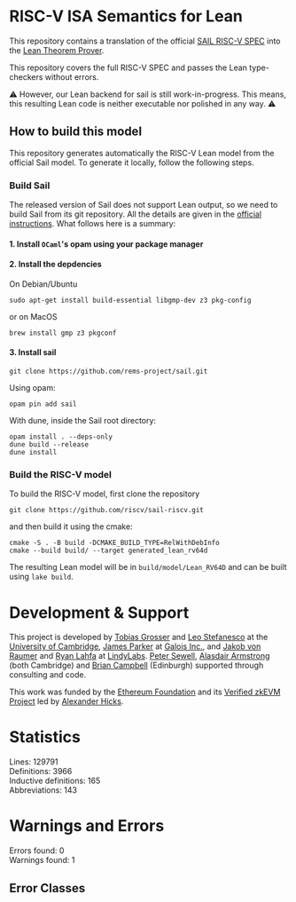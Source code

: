 # RISC-V ISA Semantics for Lean

This repository contains a translation of the official [SAIL RISC-V
SPEC](https://github.com/riscv/sail-riscv/) into the [Lean Theorem Prover](https://lean-lang.org).


This repository covers the full RISC-V SPEC and passes the Lean type-checkers
without errors.

⚠️ However, our Lean backend for sail is still work-in-progress.  This means,
this resulting Lean code is neither executable nor polished in any way. ⚠️

## How to build this model

This repository generates automatically the RISC-V Lean model from the official Sail model. To generate it locally, follow the following steps.

### Build Sail

The released version of Sail does not support Lean output, so we need to build
Sail from its git repository. All the details are given in the [official
instructions](https://github.com/rems-project/sail/blob/sail2/INSTALL.md#installing-development-versions-of-sail).
What follows here is a summary:

#### 1. Install `OCaml`'s opam using your package manager
#### 2. Install the depdencies

On Debian/Ubuntu
```
sudo apt-get install build-essential libgmp-dev z3 pkg-config
```
or on MacOS
```
brew install gmp z3 pkgconf
```

#### 3. Install sail
```
git clone https://github.com/rems-project/sail.git
```

Using opam:
```
opam pin add sail
```

With dune, inside the Sail root directory:
```
opam install . --deps-only
dune build --release
dune install
```

### Build the RISC-V model

To build the RISC-V model, first clone the repository
```
git clone https://github.com/riscv/sail-riscv.git
```

and then build it using the cmake:
```
cmake -S . -B build -DCMAKE_BUILD_TYPE=RelWithDebInfo
cmake --build build/ --target generated_lean_rv64d
```

The resulting Lean model will be in `build/model/Lean_RV64D` and can be built using `lake build`.

# Development & Support

This project is developed by [Tobias Grosser](https://grosser.science) and [Leo Stefanesco](https://stefanesco.com/) at the [University of Cambridge](http://cam.ac.uk/), [James Parker](https://www.galois.com/team/james-parker) at [Galois Inc.](https://www.galois.com/), and [Jakob von Raumer](https://von-raumer.de/) and [Ryan Lahfa](https://github.com/RaitoBezarius) at [LindyLabs](https://lindylabs.net/). [Peter Sewell](https://www.cl.cam.ac.uk/~pes20/), [Alasdair Armstrong](https://www.cst.cam.ac.uk/people/aa2019) (both Cambridge) and [Brian Campbell](https://people.inf.ed.ac.uk/Brian_Campbell.html) (Edinburgh) supported through consulting and code.

This work was funded by the [Ethereum Foundation](https://ethereum.foundation/) and its [Verified zkEVM Project](verified-zkevm.org) led by [Alexander Hicks](http://verified-zkevm.org/).

# Statistics

Lines: 129791  
Definitions: 3966  
Inductive definitions: 165  
Abbreviations: 143  

# Warnings and Errors

Errors found: 0  
Warnings found: 1  

## Error Classes

